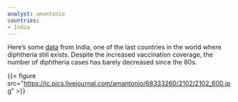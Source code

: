 ```yaml
---
analyst: amantonio
countries:
- India
---
```


Here’s some [data](https://www.ncbi.nlm.nih.gov/pmc/articles/PMC3180947/) from India, one of the last countries in the world where diphtheria still exists. Despite the increased vaccination coverage, the number of diphtheria cases has barely decreased since the 80s.

{{< figure src="https://ic.pics.livejournal.com/amantonio/68333260/2102/2102_600.jpg" >}}
